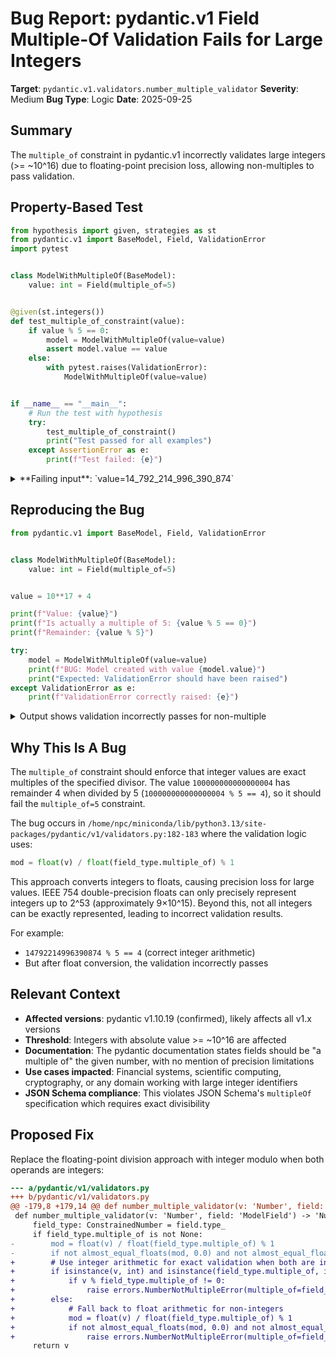 # Bug Report: pydantic.v1 Field Multiple-Of Validation Fails for Large Integers

**Target**: `pydantic.v1.validators.number_multiple_validator`
**Severity**: Medium
**Bug Type**: Logic
**Date**: 2025-09-25

## Summary

The `multiple_of` constraint in pydantic.v1 incorrectly validates large integers (>= ~10^16) due to floating-point precision loss, allowing non-multiples to pass validation.

## Property-Based Test

```python
from hypothesis import given, strategies as st
from pydantic.v1 import BaseModel, Field, ValidationError
import pytest


class ModelWithMultipleOf(BaseModel):
    value: int = Field(multiple_of=5)


@given(st.integers())
def test_multiple_of_constraint(value):
    if value % 5 == 0:
        model = ModelWithMultipleOf(value=value)
        assert model.value == value
    else:
        with pytest.raises(ValidationError):
            ModelWithMultipleOf(value=value)


if __name__ == "__main__":
    # Run the test with hypothesis
    try:
        test_multiple_of_constraint()
        print("Test passed for all examples")
    except AssertionError as e:
        print(f"Test failed: {e}")
```

<details>

<summary>
**Failing input**: `value=14_792_214_996_390_874`
</summary>
```
Traceback (most recent call last):
  File "/home/npc/pbt/agentic-pbt/worker_/45/hypo.py", line 23, in <module>
    test_multiple_of_constraint()
    ~~~~~~~~~~~~~~~~~~~~~~~~~~~^^
  File "/home/npc/pbt/agentic-pbt/worker_/45/hypo.py", line 11, in test_multiple_of_constraint
    def test_multiple_of_constraint(value):
                   ^^^
  File "/home/npc/miniconda/lib/python3.13/site-packages/hypothesis/core.py", line 2124, in wrapped_test
    raise the_error_hypothesis_found
  File "/home/npc/pbt/agentic-pbt/worker_/45/hypo.py", line 16, in test_multiple_of_constraint
    with pytest.raises(ValidationError):
         ~~~~~~~~~~~~~^^^^^^^^^^^^^^^^^
  File "/home/npc/miniconda/lib/python3.13/site-packages/_pytest/raises.py", line 712, in __exit__
    fail(f"DID NOT RAISE {self.expected_exceptions[0]!r}")
    ~~~~^^^^^^^^^^^^^^^^^^^^^^^^^^^^^^^^^^^^^^^^^^^^^^^^^^
  File "/home/npc/miniconda/lib/python3.13/site-packages/_pytest/outcomes.py", line 177, in fail
    raise Failed(msg=reason, pytrace=pytrace)
Failed: DID NOT RAISE <class 'pydantic.v1.error_wrappers.ValidationError'>
Falsifying example: test_multiple_of_constraint(
    value=14_792_214_996_390_874,
)
```
</details>

## Reproducing the Bug

```python
from pydantic.v1 import BaseModel, Field, ValidationError


class ModelWithMultipleOf(BaseModel):
    value: int = Field(multiple_of=5)


value = 10**17 + 4

print(f"Value: {value}")
print(f"Is actually a multiple of 5: {value % 5 == 0}")
print(f"Remainder: {value % 5}")

try:
    model = ModelWithMultipleOf(value=value)
    print(f"BUG: Model created with value {model.value}")
    print("Expected: ValidationError should have been raised")
except ValidationError as e:
    print(f"ValidationError correctly raised: {e}")
```

<details>

<summary>
Output shows validation incorrectly passes for non-multiple
</summary>
```
Value: 100000000000000004
Is actually a multiple of 5: False
Remainder: 4
BUG: Model created with value 100000000000000004
Expected: ValidationError should have been raised
```
</details>

## Why This Is A Bug

The `multiple_of` constraint should enforce that integer values are exact multiples of the specified divisor. The value `100000000000000004` has remainder 4 when divided by 5 (`100000000000000004 % 5 == 4`), so it should fail the `multiple_of=5` constraint.

The bug occurs in `/home/npc/miniconda/lib/python3.13/site-packages/pydantic/v1/validators.py:182-183` where the validation logic uses:
```python
mod = float(v) / float(field_type.multiple_of) % 1
```

This approach converts integers to floats, causing precision loss for large values. IEEE 754 double-precision floats can only precisely represent integers up to 2^53 (approximately 9×10^15). Beyond this, not all integers can be exactly represented, leading to incorrect validation results.

For example:
- `14792214996390874 % 5 == 4` (correct integer arithmetic)
- But after float conversion, the validation incorrectly passes

## Relevant Context

- **Affected versions**: pydantic v1.10.19 (confirmed), likely affects all v1.x versions
- **Threshold**: Integers with absolute value >= ~10^16 are affected
- **Documentation**: The pydantic documentation states fields should be "a multiple of" the given number, with no mention of precision limitations
- **Use cases impacted**: Financial systems, scientific computing, cryptography, or any domain working with large integer identifiers
- **JSON Schema compliance**: This violates JSON Schema's `multipleOf` specification which requires exact divisibility

## Proposed Fix

Replace the floating-point division approach with integer modulo when both operands are integers:

```diff
--- a/pydantic/v1/validators.py
+++ b/pydantic/v1/validators.py
@@ -179,8 +179,14 @@ def number_multiple_validator(v: 'Number', field: 'ModelField') -> 'Number':
 def number_multiple_validator(v: 'Number', field: 'ModelField') -> 'Number':
     field_type: ConstrainedNumber = field.type_
     if field_type.multiple_of is not None:
-        mod = float(v) / float(field_type.multiple_of) % 1
-        if not almost_equal_floats(mod, 0.0) and not almost_equal_floats(mod, 1.0):
+        # Use integer arithmetic for exact validation when both are integers
+        if isinstance(v, int) and isinstance(field_type.multiple_of, int):
+            if v % field_type.multiple_of != 0:
+                raise errors.NumberNotMultipleError(multiple_of=field_type.multiple_of)
+        else:
+            # Fall back to float arithmetic for non-integers
+            mod = float(v) / float(field_type.multiple_of) % 1
+            if not almost_equal_floats(mod, 0.0) and not almost_equal_floats(mod, 1.0):
+                raise errors.NumberNotMultipleError(multiple_of=field_type.multiple_of)
     return v
```